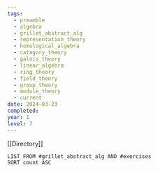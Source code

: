 ```yaml
---
tags:
  - preamble
  - algebra
  - grillet_abstract_alg
  - representation_theory
  - homological_algebra
  - catagory_theory
  - galois_theory
  - linear_algebra
  - ring_theory
  - field_theory
  - group_theory
  - module_theory
  - current
date: 2024-03-23
completed: 
year: 1
level: 7
---
```

[[Directory]]
```dataview
LIST FROM #grillet_abstract_alg AND #exercises 
SORT count ASC
```
